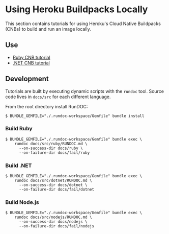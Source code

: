 # Using Heroku Buildpacks Locally

This section contains tutorials for using Heroku's Cloud Native Buildpacks (CNBs) to build and run an image locally.

## Use

- [Ruby CNB tutorial](docs/ruby/README.md)
- [.NET CNB tutorial](docs/dotnet/README.md)

## Development

Tutorials are built by executing dynamic scripts with the `rundoc` tool. Source code lives in `docs/src` for each different language.

From the root directory install RunDOC:

```
$ BUNDLE_GEMFILE="./.rundoc-workspace/Gemfile" bundle install
```

### Build Ruby

```
$ BUNDLE_GEMFILE="./.rundoc-workspace/Gemfile" bundle exec \
    rundoc docs/src/ruby/RUNDOC.md \
      --on-success-dir docs/ruby \
      --on-failure-dir docs/fail/ruby
```

### Build .NET

```
$ BUNDLE_GEMFILE="./.rundoc-workspace/Gemfile" bundle exec \
    rundoc docs/src/dotnet/RUNDOC.md \
      --on-success-dir docs/dotnet \
      --on-failure-dir docs/fail/dotnet
```

### Build Node.js

```
$ BUNDLE_GEMFILE="./.rundoc-workspace/Gemfile" bundle exec \
    rundoc docs/src/nodejs/RUNDOC.md \
      --on-success-dir docs/nodejs \
      --on-failure-dir docs/fail/nodejs
```
